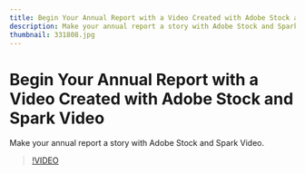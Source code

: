```yaml
---
title: Begin Your Annual Report with a Video Created with Adobe Stock and Spark Video
description: Make your annual report a story with Adobe Stock and Spark Video
thumbnail: 331808.jpg
---
```


# Begin Your Annual Report with a Video Created with Adobe Stock and Spark Video

Make your annual report a story with Adobe Stock and Spark Video.

>[!VIDEO](https://video.tv.adobe.com/v/331808?hidetitle=true)